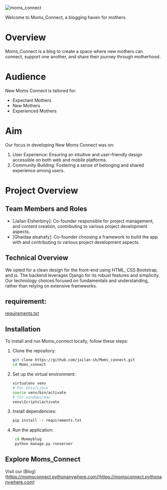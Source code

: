 ![moms_connect](https://img.pikbest.com/backgrounds/20220119/mother-baby-gynecology-woman-pink_6245648.jpg!sw800)


Welcome to Moms_Connect, a blogging haven for mothers.

# Overview

Moms_Connect is a blog to create a space where new mothers can connect, support one another, and share their journey through motherhood.

# Audience
New Moms Connect is tailored for:
- Expectant Mothers
- New Mothers
- Experienced Mothers

# Aim
Our focus in developing New Moms Connect was on:
1. User Experience: Ensuring an intuitive and user-friendly design accessible on both web and mobile platforms.
2. Community Building: Fostering a sense of belonging and shared experience among users.

# Project Overview

## Team Members and Roles

- [Jailan Elsherbiny]: Co-founder responsible for project management, and content creation, contributing to various project development aspects.
- [Ghaidaa alsahafy]: Co-founder choosing a framework to build the app with and contributing to various project development aspects.

## Technical Overview
We opted for a clean design for the front-end using HTML, CSS Bootstrap, and js. The backend leverages Django for its robust features and simplicity. Our technology choices focused on fundamentals and understanding, rather than relying on extensive frameworks.

## requirement:
 [requirements.txt](./requirements.txt)

 ## Installation
To install and run Moms_connect locally, follow these steps:

1. Clone the repository:
   ```bash
   git clone https://github.com/jailan-sh/Moms_connect.git
   cd Moms_connect
   ```

2. Set up the virtual environment:
   ```bash
   virtualenv venv
   # For Unix/Linux
   source venv/bin/activate 
   # for windows/mac
   venv\Scripts\activate
   ```

3. Install dependencies:
   ```bash
   pip install -r requirements.txt
   ```

4. Run the application:
   ```bash
    cd Mommyblog
    python manage.py runserver
   ```

## Explore Moms_Connect

Visit our [Blog] (https://momsconnect.pythonanywhere.com/)https://momsconnect.pythonanywhere.com)

